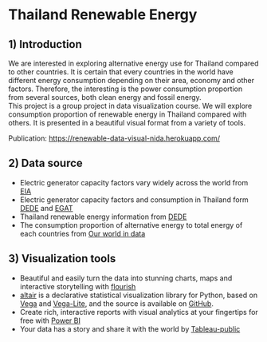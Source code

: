 # Thailand Renewable Energy

## 1) Introduction
   We are interested in exploring alternative energy use for Thailand compared to other countries. It is certain that every countries in the world have different energy consumption depending on their area, economy and other factors. Therefore, the interesting is the power consumption proportion from several sources, both clean energy and fossil energy.  
   This project is a group project in data visualization course. We will explore consumption proportion of renewable energy in Thailand compared with others. It is presented in a beautiful visual format from a variety of tools.  
    
Publication: https://renewable-data-visual-nida.herokuapp.com/

## 2) Data source
- Electric generator capacity factors vary widely across the world from [EIA](https://www.eia.gov/todayinenergy/detail.php?id=22832)
- Electric generator capacity factors and consumption in Thailand form [DEDE](http://www.eppo.go.th/index.php/th/informationservices/ct-menu-item-56) and [EGAT](https://www.egat.co.th/index.php?option=com_content&view=article&id=76&Itemid=116)
- Thailand renewable energy information from [DEDE](http://services.dede.go.th/opendata/)
- The consumption proportion of alternative energy to total energy of each countries from [Our world in data](https://ourworldindata.org/energy)

## 3) Visualization tools
- Beautiful and easily turn the data into stunning charts, maps and interactive storytelling with [flourish](https://flourish.studio/)  
- [altair](https://altair-viz.github.io/) is a declarative statistical visualization library for Python, based on [Vega](https://vega.github.io/vega/) and [Vega-Lite](http://vega.github.io/vega-lite/), and the source is available on [GitHub](https://github.com/altair-viz/altair).
- Create rich, interactive reports with visual analytics at your fingertips for free with [Power BI](https://powerbi.microsoft.com/en-au/desktop/)
- Your data has a story and share it with the world by [Tableau-public](https://public.tableau.com/en-us/s/)
